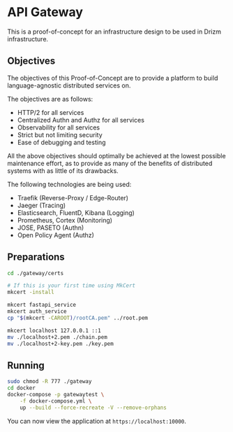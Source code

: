 # API Gateway

This is a proof-of-concept for an
infrastructure design to be used
in Drizm infrastructure.

## Objectives

The objectives of this
Proof-of-Concept are to provide a
platform to build language-agnostic
distributed services on.

The objectives are as follows:  
- HTTP/2 for all services
- Centralized Authn and Authz 
  for all services
- Observability for all services
- Strict but not limiting security
- Ease of debugging and testing

All the above objectives should
optimally be achieved at the lowest
possible maintenance effort,
as to provide as many of the benefits
of distributed systems with as
little of its drawbacks.

The following technologies are
being used:  
- Traefik (Reverse-Proxy / Edge-Router)
- Jaeger (Tracing)
- Elasticsearch, FluentD, Kibana (Logging)
- Prometheus, Cortex (Monitoring)
- JOSE, PASETO (Authn)
- Open Policy Agent (Authz)

## Preparations

```bash
cd ./gateway/certs

# If this is your first time using MkCert
mkcert -install

mkcert fastapi_service
mkcert auth_service
cp "$(mkcert -CAROOT)/rootCA.pem" ../root.pem

mkcert localhost 127.0.0.1 ::1
mv ./localhost+2.pem ./chain.pem
mv ./localhost+2-key.pem ./key.pem
```

## Running

```bash
sudo chmod -R 777 ./gateway
cd docker
docker-compose -p gatewaytest \
    -f docker-compose.yml \
    up --build --force-recreate -V --remove-orphans
```

You can now view the application
at ``https://localhost:10000``.
